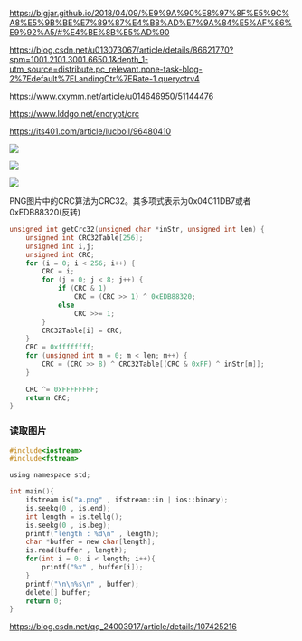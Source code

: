 <!--
 * @Description: 
 * @Version: 1.0
 * @Author: DaLao
 * @Email: dalao_li@163.com
 * @Date: 2022-03-06 23:43:42
 * @LastEditors: DaLao
 * @LastEditTime: 2022-03-08 21:22:59
-->

https://bigjar.github.io/2018/04/09/%E9%9A%90%E8%97%8F%E5%9C%A8%E5%9B%BE%E7%89%87%E4%B8%AD%E7%9A%84%E5%AF%86%E9%92%A5/#%E4%BE%8B%E5%AD%90

https://blog.csdn.net/u013073067/article/details/86621770?spm=1001.2101.3001.6650.1&depth_1-utm_source=distribute.pc_relevant.none-task-blog-2%7Edefault%7ELandingCtr%7ERate-1.queryctrv4

https://www.cxymm.net/article/u014646950/51144476

https://www.lddgo.net/encrypt/crc

https://its401.com/article/lucboll/96480410

![](https://cdn.hurra.ltd/img/20220307000126.png)

![](https://cdn.hurra.ltd/img/20191025144036545.png)

![](https://cdn.hurra.ltd/img/20220307000418.png)

PNG图片中的CRC算法为CRC32。其多项式表示为0x04C11DB7或者0xEDB88320(反转)

```c
unsigned int getCrc32(unsigned char *inStr, unsigned int len) {
    unsigned int CRC32Table[256];
    unsigned int i,j;
    unsigned int CRC;
    for (i = 0; i < 256; i++) {
        CRC = i;
        for (j = 0; j < 8; j++) {
            if (CRC & 1)
                CRC = (CRC >> 1) ^ 0xEDB88320;
            else
                CRC >>= 1;
        }
        CRC32Table[i] = CRC;
    }
    CRC = 0xffffffff;
    for (unsigned int m = 0; m < len; m++) {
        CRC = (CRC >> 8) ^ CRC32Table[(CRC & 0xFF) ^ inStr[m]];
    }
    
    CRC ^= 0xFFFFFFFF;
    return CRC;
}
```

### 读取图片


```c
#include<iostream>
#include<fstream>

using namespace std;

int main(){
    ifstream is("a.png" , ifstream::in | ios::binary);
    is.seekg(0 , is.end);
    int length = is.tellg();
    is.seekg(0 , is.beg);
    printf("length : %d\n" , length);
    char *buffer = new char[length];
    is.read(buffer , length);
    for(int i = 0; i < length; i++){
        printf("%x" , buffer[i]);
    }
    printf("\n\n%s\n" , buffer);
    delete[] buffer;
    return 0;
}
```

https://blog.csdn.net/qq_24003917/article/details/107425216
